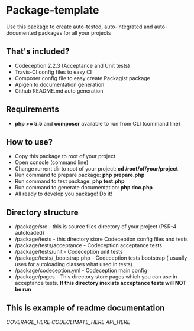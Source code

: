     
# Package-template

Use this package to create auto-tested, auto-integrated and auto-documented packages for all your projects

## That's included?

* Codeception 2.2.3 (Acceptance and Unit tests)
* Travis-CI config files to easy CI
* Composer config file to easy create Packagist package
* Apigen to documentation generation
* Github README.md auto generation

## Requirements

* **php >= 5.5** and **composer** available to run from CLI (command line)

## How to use?

* Copy this package to root of your project
* Open console (command line) 
* Change rurrent dir to root of your project: **cd /root/of/your/project**
* Run command to prepare package: **php prepare.php**
* Run command to test package: **php test.php**
* Run command to generate documentation: **php doc.php**
* All ready to develop you package! Do it!

## Directory structure

* /package/src - this is source files directory of your project (PSR-4 autoloaded)
* /package/tests - this directory store Codeception config files and tests
* /package/tests/acceptance - Codeception acceptance tests
* /package/tests/unit - Codeception unit tests
* /package/tests/_bootstrap.php - Codeception tests bootstrap ( usually uses for autoloading classes what used in tests)
* /package/codeception.yml - Codeception main config
* /package/pages - This directory store pages which you can use in acceptance tests. **If this directory inexists acceptance tests will NOT be run**

## This is example of readme documentation

_COVERAGE_HERE_
_CODECLIMATE_HERE_
_API_HERE_
